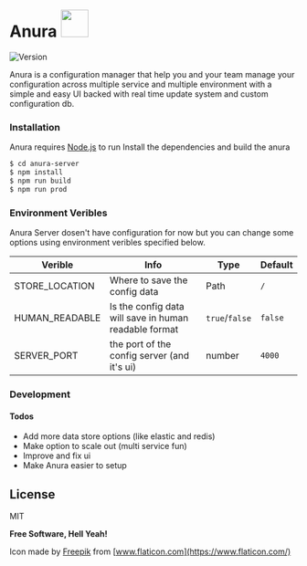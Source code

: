 # Anura   <img src="https://raw.githubusercontent.com/AnuraConfig/anura-server/master/public/favicon.ico" width="48">


![Version](https://img.shields.io/badge/version-0.0.1-brightgreen.svg)

Anura is a configuration manager that help you and your team manage your configuration across multiple service and multiple environment with a simple and easy UI backed with real time update system and custom configuration db.

### Installation

Anura requires [Node.js](https://nodejs.org/) to run 
Install the dependencies and build the anura

```sh
$ cd anura-server
$ npm install
$ npm run build 
$ npm run prod
```

### Environment Veribles

Anura Server dosen't have configuration for now but you can change some options using environment veribles specified below.

| Verible | Info | Type| Default |
| ------ | ------ | ------ | ------ |
| STORE_LOCATION | Where to save the config data| Path | ``/`` | 
| HUMAN_READABLE | Is the config data will save in human readable format| ``true``/``false``  |``false`` |
|SERVER_PORT| the port of the config server (and it's ui) | number | ``4000``|


### Development


#### Todos

 - Add more data store options (like elastic and redis)
 - Make option to scale out (multi service fun)
 - Improve and fix ui
 - Make Anura easier to setup 

License
----

MIT


**Free Software, Hell Yeah!**



Icon made by [Freepik](https://www.freepik.com/) from [www.flaticon.com](https://www.flaticon.com/)

